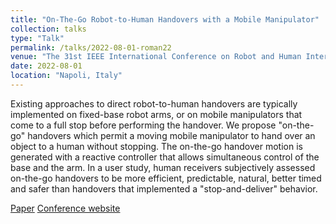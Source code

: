 ```yaml
---
title: "On-The-Go Robot-to-Human Handovers with a Mobile Manipulator"
collection: talks
type: "Talk"
permalink: /talks/2022-08-01-roman22
venue: "The 31st IEEE International Conference on Robot and Human Interactive Communication (RO-MAN 2022)"
date: 2022-08-01
location: "Napoli, Italy"
---
```


Existing approaches to direct robot-to-human handovers are typically implemented on fixed-base robot arms, or on mobile manipulators that come to a full stop before performing the handover. We propose "on-the-go" handovers which permit a moving mobile manipulator to hand over an object to a human without stopping. The on-the-go handover motion is generated with a reactive controller that allows simultaneous control of the base and the arm. In a user study, human receivers subjectively assessed on-the-go handovers to be more efficient, predictable, natural, better timed and safer than handovers that implemented a "stop-and-deliver" behavior.

[Paper](https://ieeexplore.ieee.org/abstract/document/9900642)
[Conference website](https://ieeexplore.ieee.org/xpl/conhome/9900506/proceeding)
